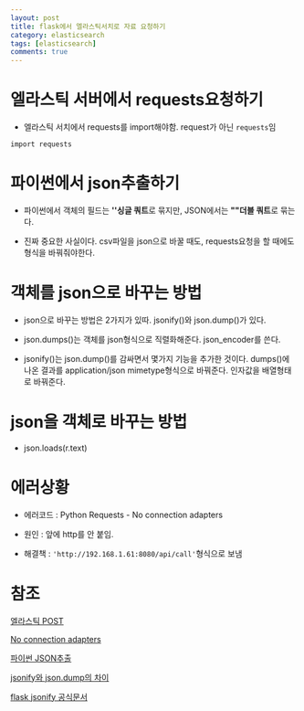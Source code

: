 ```yaml
---
layout: post
title: flask에서 엘라스틱서치로 자료 요청하기
category: elasticsearch
tags: [elasticsearch]
comments: true
---
```



# 엘라스틱 서버에서 requests요청하기

- 엘라스틱 서치에서 requests를 import해야함. request가 아닌 `requests`임

```
import requests
```

# 파이썬에서 json추출하기

- 파이썬에서 객체의 필드는 **''싱글 쿼트**로 묶지만, JSON에서는 **""더블 쿼트**로 묶는다.

- 진짜 중요한 사실이다. csv파일을 json으로 바꿀 때도, requests요청을 할 때에도 형식을 바꿔줘야한다.


# 객체를 json으로 바꾸는 방법

- json으로 바꾸는 방법은 2가지가 있따. jsonify()와 json.dump()가 있다.

- json.dumps()는 객체를 json형식으로 직렬화해준다. json_encoder를 쓴다.

- jsonify()는 json.dump()를 감싸면서 몇가지 기능을 추가한 것이다. dumps()에 나온 결과를 application/json mimetype형식으로 바꿔준다. 인자값을 배열형태로 바꿔준다.

# json을 객체로 바꾸는 방법

- json.loads(r.text)

# 에러상황

- 에러코드 : Python Requests - No connection adapters

- 원인 : 앞에 http를 안 붙임.

- 해결책 : `'http://192.168.1.61:8080/api/call'`형식으로 보냄


# 참조

[엘라스틱 POST](https://stackoverflow.com/questions/9733638/post-json-using-python-requests)

[No connection adapters](https://stackoverflow.com/questions/15115328/python-requests-no-connection-adapters)

[파이썬 JSON추출](https://hashcode.co.kr/questions/8852/%ED%8C%8C%EC%9D%B4%EC%8D%AC-json-%ED%8A%B9%EC%A0%95%EA%B0%92-%EC%B6%94%EC%B6%9C)

[jsonify와 json.dump의 차이](https://velog.io/@matisse/flask-jsonify-%EC%99%80-json.dumps%EC%9D%98-%EC%B0%A8%EC%9D%B4)

[flask jsonify 공식문서](https://flask.palletsprojects.com/en/1.1.x/api/)